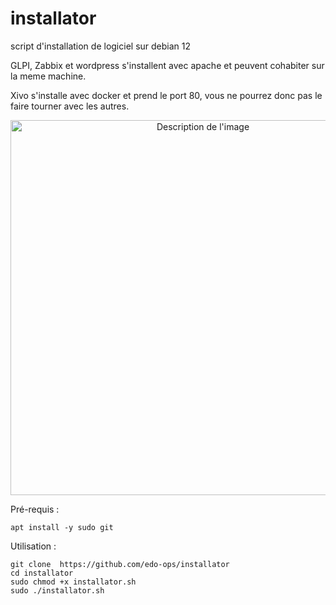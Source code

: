 # installator
script d'installation de logiciel sur debian 12

GLPI, Zabbix et wordpress s'installent avec apache et peuvent cohabiter sur la meme machine.

Xivo s'installe avec docker et prend le port 80, vous ne pourrez donc pas le faire tourner avec les autres.




<p align="center">
  <img src="https://private-user-images.githubusercontent.com/187048139/447597064-53eda9f4-eed2-4436-8930-9b93d6e7a64b.png?jwt=eyJhbGciOiJIUzI1NiIsInR5cCI6IkpXVCJ9.eyJpc3MiOiJnaXRodWIuY29tIiwiYXVkIjoicmF3LmdpdGh1YnVzZXJjb250ZW50LmNvbSIsImtleSI6ImtleTUiLCJleHAiOjE3NDgyNjg1NDUsIm5iZiI6MTc0ODI2ODI0NSwicGF0aCI6Ii8xODcwNDgxMzkvNDQ3NTk3MDY0LTUzZWRhOWY0LWVlZDItNDQzNi04OTMwLTliOTNkNmU3YTY0Yi5wbmc_WC1BbXotQWxnb3JpdGhtPUFXUzQtSE1BQy1TSEEyNTYmWC1BbXotQ3JlZGVudGlhbD1BS0lBVkNPRFlMU0E1M1BRSzRaQSUyRjIwMjUwNTI2JTJGdXMtZWFzdC0xJTJGczMlMkZhd3M0X3JlcXVlc3QmWC1BbXotRGF0ZT0yMDI1MDUyNlQxNDA0MDVaJlgtQW16LUV4cGlyZXM9MzAwJlgtQW16LVNpZ25hdHVyZT0wNGFhYmRhNzRiY2NlMzcyNDAyYzQ4NzMzNzliZTM2NGY5NzUxYTY1ZDU1OTI3ZDBlY2Y3YTRhOTA5NjE3NjY1JlgtQW16LVNpZ25lZEhlYWRlcnM9aG9zdCJ9.r3RW3l9HBXP1MGDKjVa0HOOFk-vx2JrrKXcSQm-Idok" alt="Description de l'image" width="600"/>
</p>




Pré-requis :
```
apt install -y sudo git
```

Utilisation :
```
git clone  https://github.com/edo-ops/installator 
cd installator
sudo chmod +x installator.sh
sudo ./installator.sh
```
